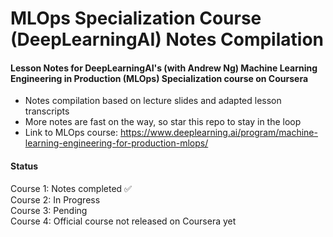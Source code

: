 # MLOps Specialization Course (DeepLearningAI) Notes Compilation

#### Lesson Notes for DeepLearningAI's (with Andrew Ng) Machine Learning Engineering in Production (MLOps) Specialization course on Coursera

- Notes compilation based on lecture slides and adapted lesson transcripts
- More notes are fast on the way, so star this repo to stay in the loop
- Link to MLOps course: https://www.deeplearning.ai/program/machine-learning-engineering-for-production-mlops/

#### Status
Course 1: Notes completed ✅   
Course 2: In Progress  
Course 3: Pending  
Course 4: Official course not released on Coursera yet  
